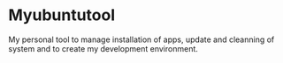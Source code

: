 # Myubuntutool

My personal tool to manage installation of apps, update and cleanning of system and to create my development environment.
